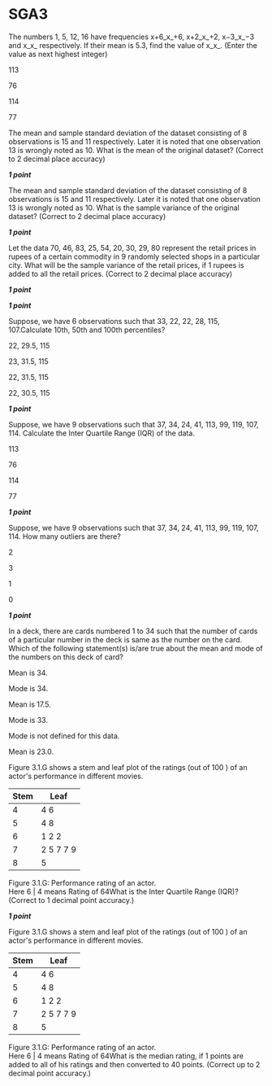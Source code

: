 # SGA3

The numbers 1, 5, 12, 16 have frequencies x+6_x_\+6, x+2_x_\+2, x−3_x_−3 and x_x_ respectively. If their mean is 5.3, find the value of x_x_. (Enter the value as next highest integer)

113

76

114

77

The mean and sample standard deviation of the dataset consisting of 8 observations is 15 and 11 respectively. Later it is noted that one observation 13 is wrongly noted as 10. What is the mean of the original dataset? (Correct to 2 decimal place accuracy)

**_1 point_**

The mean and sample standard deviation of the dataset consisting of 8 observations is 15 and 11 respectively. Later it is noted that one observation 13 is wrongly noted as 10. What is the sample variance of the original dataset? (Correct to 2 decimal place accuracy)

**_1 point_**

Let the data 70, 46, 83, 25, 54, 20, 30, 29, 80 represent the retail prices in rupees of a certain commodity in 9 randomly selected shops in a particular city. What will be the sample variance of the retail prices, if 1 rupees is added to all the retail prices. (Correct to 2 decimal place accuracy)

**_1 point_**

**_1 point_**

Suppose, we have 6 observations such that 33, 22, 22, 28, 115, 107.Calculate 10th, 50th and 100th percentiles?

22, 29.5, 115

23, 31.5, 115

22, 31.5, 115

22, 30.5, 115

**_1 point_**

Suppose, we have 9 observations such that 37, 34, 24, 41, 113, 99, 119, 107, 114. Calculate the Inter Quartile Range (IQR) of the data.

113

76

114

77

**_1 point_**

Suppose, we have 9 observations such that 37, 34, 24, 41, 113, 99, 119, 107, 114. How many outliers are there?

2

3

1

0

**_1 point_**

In a deck, there are cards numbered 1 to 34 such that the number of cards of a particular number in the deck is same as the number on the card. Which of the following statement(s) is/are true about the mean and mode of the numbers on this deck of card?

Mean is 34.

Mode is 34.

Mean is 17.5.

Mode is 33.

Mode is not defined for this data.

Mean is 23.0.

Figure 3.1.G shows a stem and leaf plot of the ratings (out of 100 ) of an actor's performance in different movies.

| Stem | Leaf      |
|------|-----------|
| 4    | 4 6       |
| 5    | 4 8       |
| 6    | 1 2 2     |
| 7    | 2 5 7 7 9 |
| 8    | 5         |
Figure 3.1.G: Performance rating of an actor.\
Here 6 | 4 means Rating of 64What is the Inter Quartile Range (IQR)? (Correct to 1 decimal point accuracy.)

**_1 point_**

Figure 3.1.G shows a stem and leaf plot of the ratings (out of 100 ) of an actor's performance in different movies.

| Stem | Leaf      |
|------|-----------|
| 4    | 4 6       |
| 5    | 4 8       |
| 6    | 1 2 2     |
| 7    | 2 5 7 7 9 |
| 8    | 5         |
Figure 3.1.G: Performance rating of an actor.\
Here 6 | 4 means Rating of 64What is the median rating, if 1 points are added to all of his ratings and then converted to 40 points. (Correct up to 2 decimal point accuracy.)